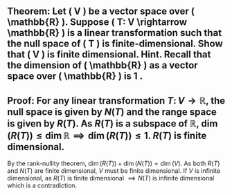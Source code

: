 ## Theorem: Let \( V \) be a vector space over \( \mathbb{R} \). Suppose \( T: V \rightarrow \mathbb{R} \) is a linear transformation such that the null space of \( T \) is finite-dimensional. Show that \( V \) is finite dimensional. Hint. Recall that the dimension of \( \mathbb{R} \) as a vector space over \( \mathbb{R} \) is 1 .


## Proof: For any linear transformation $T\colon V \to \mathbb{R}$, the null space is given by $N(T)$ and the range space is given by $R(T)$. As $R(T)$ is a subspace of $\mathbb{R}$, $\dim(R(T)) \leq \dim{\mathbb{R}} \implies \dim(R(T)) \leq 1$. $R(T)$ is finite dimensional. 
By the rank-nullity theorem, $\dim(R(T)) + \dim(N(T)) = \dim(V)$. As both $R(T)$ and $N(T)$ are finite dimensional, $V$ must be finite dimensional. 
If $V$ is infinite dimensional, as $R(T)$ is finite dimensional $\implies N(T)$ is infinite dimensional which is a contradiction.
